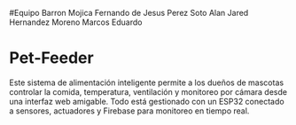 #Equipo
Barron Mojica Fernando de Jesus
Perez Soto Alan Jared
Hernandez Moreno Marcos Eduardo

# Pet-Feeder
Este sistema de alimentación inteligente permite a los dueños de mascotas controlar la comida, temperatura, ventilación y monitoreo por cámara desde una interfaz web amigable. Todo está gestionado con un ESP32 conectado a sensores, actuadores y Firebase para monitoreo en tiempo real.
